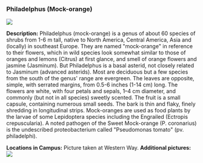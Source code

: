 ###  Philadelphus (Mock-orange)
![](http://www.astro.princeton.edu/~ruixu/fig/Mockorange.jpg)

**Description:** Philadelphus (mock-orange) is a genus of about 60 species of shrubs from 1-6 m tall, native to North America, Central America, Asia and (locally) in southeast Europe. They are named "mock-orange" in reference to their flowers, which in wild species look somewhat similar to those of oranges and lemons (Citrus) at first glance, and smell of orange flowers and jasmine (Jasminum). But Philadelphus is a basal asterid, not closely related to Jasminum (advanced asterids).
Most are deciduous but a few species from the south of the genus' range are evergreen. The leaves are opposite, simple, with serrated margins, from 0.5-6 inches (1-14 cm) long. The flowers are white, with four petals and sepals, 1–4 cm diameter, and commonly (but not in all species) sweetly scented. The fruit is a small capsule, containing numerous small seeds. The bark is thin and flaky, finely shredding in longitudinal strips.
Mock-oranges are used as food plants by the larvae of some Lepidoptera species including the Engrailed (Ectropis crepuscularia). A noted pathogen of the Sweet Mock-orange (P. coronarius) is the undescribed proteobacterium called "Pseudomonas tomato" (pv. philadelphi).


**Locations in Campus:** Picture taken at Western Way.
**Additional pictures:**
![](http://www.astro.princeton.edu/~ruixu/fig/Mockorange1.jpg)
